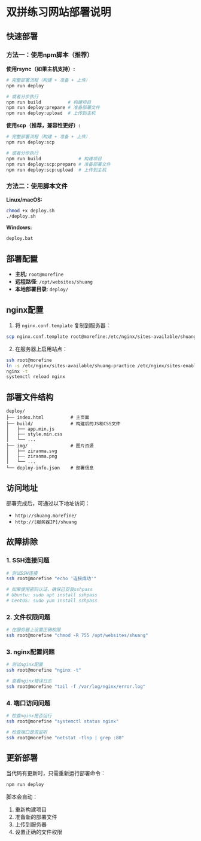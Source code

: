 # 双拼练习网站部署说明

## 快速部署

### 方法一：使用npm脚本（推荐）

**使用rsync（如果主机支持）:**
```bash
# 完整部署流程（构建 + 准备 + 上传）
npm run deploy

# 或者分步执行
npm run build          # 构建项目
npm run deploy:prepare # 准备部署文件
npm run deploy:upload  # 上传到主机
```

**使用scp（推荐，兼容性更好）:**
```bash
# 完整部署流程（构建 + 准备 + 上传）
npm run deploy:scp

# 或者分步执行
npm run build              # 构建项目
npm run deploy:scp:prepare # 准备部署文件
npm run deploy:scp:upload  # 上传到主机
```

### 方法二：使用脚本文件

**Linux/macOS:**
```bash
chmod +x deploy.sh
./deploy.sh
```

**Windows:**
```cmd
deploy.bat
```

## 部署配置

- **主机**: `root@morefine`
- **远程路径**: `/opt/websites/shuang`
- **本地部署目录**: `deploy/`

## nginx配置

1. 将 `nginx.conf.template` 复制到服务器：
```bash
scp nginx.conf.template root@morefine:/etc/nginx/sites-available/shuang-practice
```

2. 在服务器上启用站点：
```bash
ssh root@morefine
ln -s /etc/nginx/sites-available/shuang-practice /etc/nginx/sites-enabled/
nginx -t
systemctl reload nginx
```

## 部署文件结构

```
deploy/
├── index.html          # 主页面
├── build/              # 构建后的JS和CSS文件
│   ├── app.min.js
│   ├── style.min.css
│   └── ...
├── img/                # 图片资源
│   ├── ziranma.svg
│   ├── ziranma.png
│   └── ...
└── deploy-info.json    # 部署信息
```

## 访问地址

部署完成后，可通过以下地址访问：
- `http://shuang.morefine/`
- `http://[服务器IP]/shuang`

## 故障排除

### 1. SSH连接问题
```bash
# 测试SSH连接
ssh root@morefine "echo '连接成功'"

# 如果使用密码认证，确保已安装sshpass
# Ubuntu: sudo apt install sshpass
# CentOS: sudo yum install sshpass
```

### 2. 文件权限问题
```bash
# 在服务器上设置正确权限
ssh root@morefine "chmod -R 755 /opt/websites/shuang"
```

### 3. nginx配置问题
```bash
# 测试nginx配置
ssh root@morefine "nginx -t"

# 查看nginx错误日志
ssh root@morefine "tail -f /var/log/nginx/error.log"
```

### 4. 端口访问问题
```bash
# 检查nginx是否运行
ssh root@morefine "systemctl status nginx"

# 检查端口是否监听
ssh root@morefine "netstat -tlnp | grep :80"
```

## 更新部署

当代码有更新时，只需重新运行部署命令：

```bash
npm run deploy
```

脚本会自动：
1. 重新构建项目
2. 准备新的部署文件
3. 上传到服务器
4. 设置正确的文件权限
